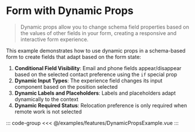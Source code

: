<script setup>
import DynamicPropsExample from './features/DynamicPropsExample.vue'
</script>

# Form with Dynamic Props

> Dynamic props allow you to change schema field properties based on the values of other fields in your form, creating a responsive and interactive form experience.

This example demonstrates how to use dynamic props in a schema-based form to create fields that adapt based on the form state:

1. **Conditional Field Visibility**: Email and phone fields appear/disappear based on the selected contact preference using the `if` special prop
2. **Dynamic Input Types**: The experience field changes its input component based on the position selected
3. **Dynamic Labels and Placeholders**: Labels and placeholders adapt dynamically to the context
4. **Dynamic Required Status**: Relocation preference is only required when remote work is not selected

<ClientOnly>
    <LiveDemo :component="DynamicPropsExample"></LiveDemo>
</ClientOnly>

::: code-group
<<< @/examples/features/DynamicPropsExample.vue
:::